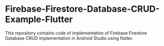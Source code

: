 # Firebase-Firestore-Database-CRUD-Example-Flutter
This repository contains code of implementation of Firebase Firestore Database CRUD implementation in Android Studio using flutter.
